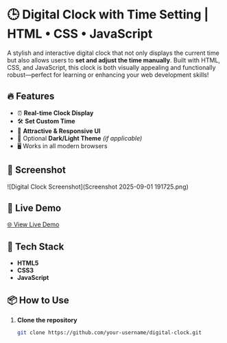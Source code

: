# 🕒 Digital Clock with Time Setting | HTML • CSS • JavaScript

A stylish and interactive digital clock that not only displays the current time but also allows users to **set and adjust the time manually**. Built with HTML, CSS, and JavaScript, this clock is both visually appealing and functionally robust—perfect for learning or enhancing your web development skills!

## 🔥 Features

- ⏰ **Real-time Clock Display**
- 🛠️ **Set Custom Time**
- 💅 **Attractive & Responsive UI**
- 🌙 Optional **Dark/Light Theme** *(if applicable)*
- 🖥️ Works in all modern browsers

## 📸 Screenshot

> 

![Digital Clock Screenshot](Screenshot 2025-09-01 191725.png)

## 🚀 Live Demo

> 

[🌐 View Live Demo](https://your-live-demo-link.com)

## 🧰 Tech Stack

- **HTML5**
- **CSS3**
- **JavaScript**

## 📦 How to Use

1. **Clone the repository**
   ```bash
   git clone https://github.com/your-username/digital-clock.git
